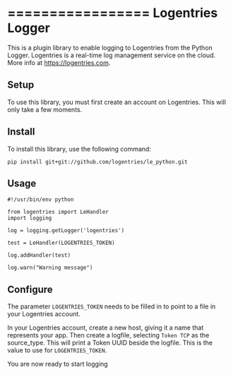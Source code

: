 =================
Logentries Logger
=================

This is a plugin library to enable logging to Logentries from the Python Logger. Logentries is a real-time log management service on the cloud. More info at https://logentries.com.

Setup
-----

To use this library, you must first create an account on Logentries. This will only take a few moments.

Install
-------

To install this library, use the following command:

`pip install git+git://github.com/logentries/le_python.git`

Usage
-----

    #!/usr/bin/env python

    from logentries import LeHandler
    import logging

    log = logging.getLogger('logentries')

    test = LeHandler(LOGENTRIES_TOKEN)

    log.addHandler(test)

    log.warn("Warning message")

Configure
---------

The parameter `LOGENTRIES_TOKEN` needs to be filled in to point to a file in your Logentries account.

In your Logentries account, create a new host, giving it a name that represents your app. Then create a logfile, selecting `Token TCP` as the source_type. This will print a Token UUID
beside the logfile. This is the value to use for `LOGENTRIES_TOKEN`.

You are now ready to start logging
